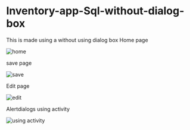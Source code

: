 # Inventory-app-Sql-without-dialog-box
This is made using a without using dialog box
Home page



![home](https://user-images.githubusercontent.com/76801926/112346380-e7daa000-8ceb-11eb-91e8-e7d38733428f.jpeg)



save page


![save](https://user-images.githubusercontent.com/76801926/112346423-f3c66200-8ceb-11eb-9136-433ad2f19c53.jpeg)


Edit page


![edit](https://user-images.githubusercontent.com/76801926/112346473-fd4fca00-8ceb-11eb-937b-ab82042d9d22.jpeg)


Alertdialogs using activity


![using activity](https://user-images.githubusercontent.com/76801926/112346750-430c9280-8cec-11eb-9896-02cc85bb2d79.jpg)



